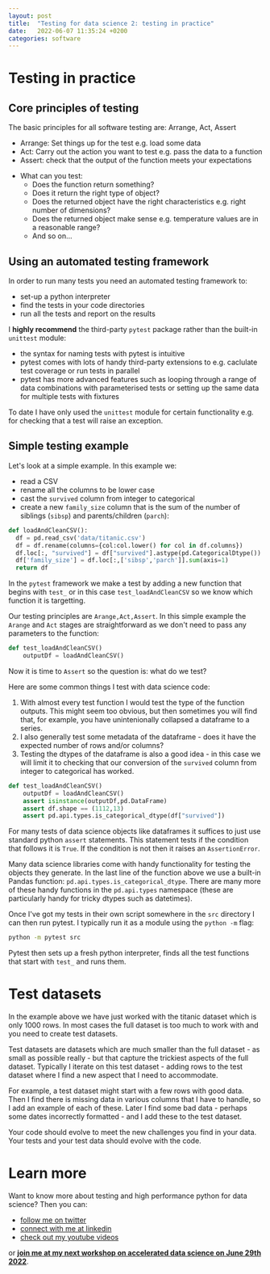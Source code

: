 ```yaml
---
layout: post
title:  "Testing for data science 2: testing in practice"
date:   2022-06-07 11:35:24 +0200
categories: software
---
```

# Testing in practice

## Core principles of testing
The basic principles for all software testing are: Arrange, Act, Assert
  * Arrange: Set things up for the test e.g. load some data
  * Act: Carry out the action you want to test e.g. pass the data to a function
  * Assert: check that the output of the function meets your expectations

- What can you test:
  * Does the function return something?
  * Does it return the right type of object?
  * Does the returned object have the right characteristics e.g. right number of dimensions?
  * Does the returned object make sense e.g. temperature values are in a reasonable range?
  * And so on...


## Using an automated testing framework
In order to run many tests you need an automated testing framework to:
- set-up a python interpreter
- find the tests in your code directories
- run all the tests and report on the results

I **highly recommend** the third-party `pytest` package rather than the built-in `unittest` module:
- the syntax for naming tests with pytest is intuitive
- pytest comes with lots of handy third-party extensions to e.g. caclulate test coverage or run tests in parallel
- pytest has more advanced features such as looping through a range of data combinations with parameterised tests or setting up the same data for multiple tests with fixtures

To date I have only used the `unittest` module for certain functionality e.g. for checking that a test will raise an exception.

## Simple testing example
Let's look at a simple example. In this example we:
- read a CSV
- rename all the columns to be lower case
- cast the `survived` column from integer to categorical
- create a new `family_size` column that is the sum of the number of siblings (`sibsp`) and parents/children (`parch`):
```python
def loadAndCleanCSV():
  df = pd.read_csv('data/titanic.csv')
  df = df.rename(columns={col:col.lower() for col in df.columns})
  df.loc[:, "survived"] = df["survived"].astype(pd.CategoricalDtype())
  df['family_size'] = df.loc[:,['sibsp','parch']].sum(axis=1)
  return df
```
In the `pytest` framework we make a test by adding a new function that begins with `test_` or in this case `test_loadAndCleanCSV` so we know which function it is targetting.

Our testing principles are `Arange,Act,Assert`. In this simple example the `Arange` and `Act` stages are straightforward as we don't need to pass any parameters to the function:

```python
def test_loadAndCleanCSV()
    outputDf = loadAndCleanCSV()
```

Now it is time to `Assert` so the question is: what do we test? 

Here are some common things I test with data science code:
1. With almost every test function I would test the type of the function outputs. This might seem too obvious, but then sometimes you will find that, for example, you have unintenionally collapsed a dataframe to a series.
2. I also generally test some metadata of the dataframe - does it have the expected number of rows and/or columns?
3. Testing the dtypes of the dataframe is also a good idea - in this case we will limit it to checking that our conversion of the `survived` column from integer to categorical has worked.

```python
def test_loadAndCleanCSV()
    outputDf = loadAndCleanCSV()
    assert isinstance(outputDf,pd.DataFrame)
    assert df.shape == (1112,13)
    assert pd.api.types.is_categorical_dtype(df["survived"])
```

For many tests of data science objects like dataframes it suffices to just use  standard python `assert` statements. This statement tests if the condition that follows it is `True`. If the condition is not then it raises an `AssertionError`. 

Many data science libraries come with handy functionality for testing the objects they generate. In the last line of the function above we use a built-in Pandas function: `pd.api.types.is_categorical_dtype`. There are many more of these handy functions in the `pd.api.types` namespace (these are particularly handy for tricky dtypes such as datetimes).

Once I've got my tests in their own script somewhere in the `src` directory I can then run pytest. I typically run it as a module using the `python -m` flag:
```bash
python -m pytest src
```
Pytest then sets up a fresh python interpreter, finds all the test functions that start with `test_` and runs them.

# Test datasets
In the example above we have just worked with the titanic dataset which is only 1000 rows. In most cases the full dataset is too much to work with and you need to create test datasets.

Test datasets are datasets which are much smaller than the full dataset - as small as possible really - but that capture the trickiest aspects of the full dataset. Typically I iterate on this test dataset - adding rows to the test dataset where I find a new aspect that I need to accommodate.

 For example, a test dataset might start with a few rows with good data. Then I find there is missing data in various columns that I have to handle, so I add an example of each of these. Later I find some bad data - perhaps some dates incorrectly formatted - and I add these to the test dataset.

 Your code should evolve to meet the new challenges you find in your data. Your tests and your test data should evolve with the code.


# Learn more
Want to know more about testing and high performance python for data science? Then you can:
- [follow me on twitter](https://twitter.com/braaannigan)
- [connect with me at linkedin](https://www.linkedin.com/in/liam-brannigan-9080b214a/)
- [check out my youtube videos](https://www.youtube.com/watch?v=nGritAo-71o)

or [**join me at my next workshop on accelerated data science on June 29th 2022**](https://www.eventbrite.com/e/accelerated-data-science-with-polars-tickets-304694197547).
